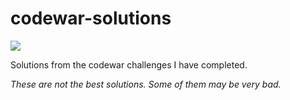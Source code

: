 <h1> codewar-solutions</h1>
 <img class="img" src="https://www.codewars.com/users/bbrooklyn/badges/large" />
<p>Solutions from the codewar challenges I have completed.</p>


*These are not the best solutions. Some of them may be very bad.*
